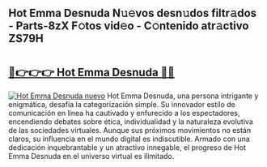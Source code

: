 ## Hot Emma Desnuda N𝚞𝚎vos desn𝚞dos filtr𝚊dos - Parts-8zX F𝚘tos vid𝚎o - C𝚘ntenido atr𝚊ctivo ZS79H

# <h2><a href="http://mb1acr.tromn.icu/?c=Hot+Emma+Desnuda">🔗👉👉👉 Hot Emma Desnuda 🔗🔗</a></h2>

[![Hot Emma Desnuda nuevo](https://i.imgur.com/pEAQMta.gif)](http://mb1acr.tromn.icu/?c=Hot+Emma+Desnuda)
Hot Emma Desnuda, una persona intrigante y enigmática, desafía la categorización simple. Su innovador estilo de comunicación en línea ha cautivado y enfurecido a los espectadores, encendiendo debates sobre ética, individualidad y la naturaleza evolutiva de las sociedades virtuales. Aunque sus próximos movimientos no están claros, su influencia en el mundo digital es indiscutible. Armado con una dedicación inquebrantable y un atractivo innegable, el progreso de Hot Emma Desnuda en el universo virtual es ilimitado.
